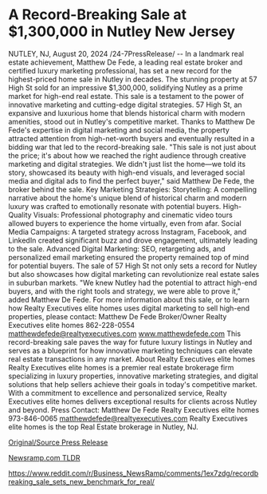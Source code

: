 # A Record-Breaking Sale at $1,300,000 in Nutley New Jersey

NUTLEY, NJ, August 20, 2024 /24-7PressRelease/ -- In a landmark real estate achievement, Matthew De Fede, a leading real estate broker and certified luxury marketing professional, has set a new record for the highest-priced home sale in Nutley in decades. The stunning property at 57 High St sold for an impressive $1,300,000, solidifying Nutley as a prime market for high-end real estate. This sale is a testament to the power of innovative marketing and cutting-edge digital strategies.  57 High St, an expansive and luxurious home that blends historical charm with modern amenities, stood out in Nutley's competitive market. Thanks to Matthew De Fede's expertise in digital marketing and social media, the property attracted attention from high-net-worth buyers and eventually resulted in a bidding war that led to the record-breaking sale.  "This sale is not just about the price; it's about how we reached the right audience through creative marketing and digital strategies. We didn't just list the home—we told its story, showcased its beauty with high-end visuals, and leveraged social media and digital ads to find the perfect buyer," said Matthew De Fede, the broker behind the sale.  Key Marketing Strategies:  Storytelling: A compelling narrative about the home's unique blend of historical charm and modern luxury was crafted to emotionally resonate with potential buyers.  High-Quality Visuals: Professional photography and cinematic video tours allowed buyers to experience the home virtually, even from afar.  Social Media Campaigns: A targeted strategy across Instagram, Facebook, and LinkedIn created significant buzz and drove engagement, ultimately leading to the sale.  Advanced Digital Marketing: SEO, retargeting ads, and personalized email marketing ensured the property remained top of mind for potential buyers.  The sale of 57 High St not only sets a record for Nutley but also showcases how digital marketing can revolutionize real estate sales in suburban markets. "We knew Nutley had the potential to attract high-end buyers, and with the right tools and strategy, we were able to prove it," added Matthew De Fede.  For more information about this sale, or to learn how Realty Executives elite homes uses digital marketing to sell high-end properties, please contact:  Matthew De Fede Broker/Owner Realty Executives elite homes 862-228-0554 matthewdefede@realtyexecutives.com www.matthewdefede.com  This record-breaking sale paves the way for future luxury listings in Nutley and serves as a blueprint for how innovative marketing techniques can elevate real estate transactions in any market.  About Realty Executives elite homes Realty Executives elite homes is a premier real estate brokerage firm specializing in luxury properties, innovative marketing strategies, and digital solutions that help sellers achieve their goals in today's competitive market. With a commitment to excellence and personalized service, Realty Executives elite homes delivers exceptional results for clients across Nutley and beyond.  Press Contact: Matthew De Fede Realty Executives elite homes 973-846-0065 matthewdefede@realtyexecutives.com  Realty Executives elite homes is the top Real Estate brokerage in Nutley, NJ. 

[Original/Source Press Release](https://www.24-7pressrelease.com/press-release/513629/a-record-breaking-sale-at-1300000-in-nutley-new-jersey)
                    

[Newsramp.com TLDR](None) 

https://www.reddit.com/r/Business_NewsRamp/comments/1ex7zdg/recordbreaking_sale_sets_new_benchmark_for_real/